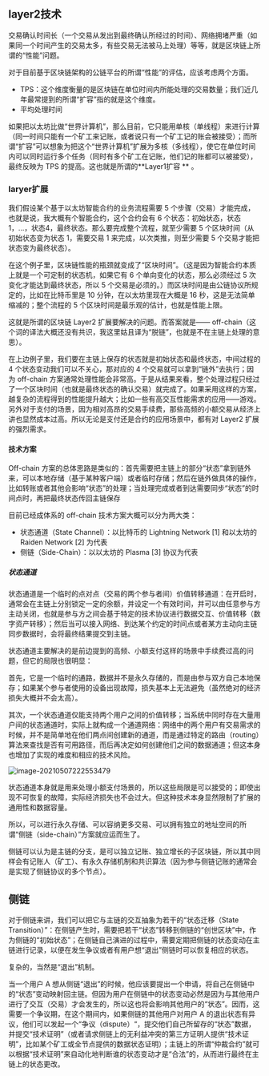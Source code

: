 ## layer2技术

交易确认时间长（一个交易从发出到最终确认所经过的时间）、网络拥堵严重（如果同一个时间产生的交易太多，有些交易无法被马上处理）等等，就是区块链上所谓的“性能”问题。

对于目前基于区块链架构的公链平台的所谓“性能”的评估，应该考虑两个方面。

- TPS：这个维度衡量的是区块链在单位时间内所能处理的交易数量；我们近几年最常提到的所谓“扩容”指的就是这个维度。
- 平均处理时间

如果把以太坊比做“世界计算机”，那么目前，它只能用单核（单线程）来进行计算（同一时间只能有一个矿工来记账，或者说只有一个矿工记的账会被接受）；而所谓“扩容”可以想象为把这个“世界计算机”扩展为多核（多线程），使它在单位时间内可以同时运行多个任务（同时有多个矿工在记账，他们记的账都可以被接受），最终反映为 TPS 的提高。这也就是所谓的**Layer1扩容 ** 。

### laryer扩展

我们假设某个基于以太坊智能合约的业务流程需要 5 个步骤（交易）才能完成，也就是说，我大概有个智能合约，这个合约会有 6 个状态：初始状态，状态1，...，状态4，最终状态。那么要完成整个流程，就至少需要 5 个区块时间（从初始状态变为状态 1，需要交易 1 来完成，以次类推，则至少需要 5 个交易才能把状态变为最终状态）。

在这个例子里，区块链性能的瓶颈就变成了“区块时间”。（这是因为智能合约本质上就是一个可定制的状态机，如果它有 6 个单向变化的状态，那么必须经过 5 次变化才能达到最终状态，所以 5 个交易是必须的。）而区块时间是由公链协议所规定的，比如在比特币里是 10 分钟，在以太坊里现在大概是 16 秒，这是无法简单缩减的；整个流程的 5 个区块时间是最乐观的估计，也就是性能上限。

这就是所谓的区块链 Layer2 扩展要解决的问题。而答案就是—— off-chain（这个词的译法大概还没有共识，我这里姑且译为“脱链”，也就是不在主链上处理的意思）。

在上边例子里，我们要在主链上保存的状态就是初始状态和最终状态，中间过程的 4 个状态变动我们可以不关心，那对应的 4 个交易就可以拿到“链外”去执行；因为 off-chain 方案通常处理性能会非常高。于是从结果来看，整个处理过程只经过了一个区块时间（也就是最终状态的确认交易）就完成了。如果采用这样的方案，越复杂的流程得到的性能提升越大；比如一些有高交互性能需求的应用——游戏。另外对于支付的场景，因为相对高昂的交易手续费，那些高频的小额交易从经济上讲也显然成本过高。所以无论是支付还是合约的应用场景中，都有对 Layer2 扩展的强烈需求。

#### 技术方案

Off-chain 方案的总体思路是类似的：首先需要把主链上的部分“状态”拿到链外来，可以本地存储（基于某种客户端）或者临时存储；然后在链外做具体的操作，比如转账或者其他会影响“状态”的处理；当处理完成或者到达需要同步“状态”的时间点时，再把最终状态传回主链保存

目前已经成体系的 off-chain 技术方案大概可以分为两大类：

- 状态通道（State Channel）：以比特币的 Lightning Network [1] 和以太坊的 Raiden Network [2] 为代表
- 侧链（Side-Chain）：以以太坊的 Plasma [3] 协议为代表

##### 状态通道

状态通道是一个临时的点对点（交易的两个参与者间）价值转移通道：在开启时，通常会在主链上分别锁定一定的余额，并设定一个有效时间，并可以由任意参与方主动关闭，也就是参与方之间会基于特定的技术协议进行数据交互、价值转移（数字资产转移）；然后当可以接入网络、到达某个约定的时间点或者某方主动向主链同步数据时，会将最终结果提交到主链。

状态通道主要解决的是前边提到的高频、小额支付这样的场景中手续费过高的问题，但它的局限也很明显：

首先，它是一个临时的通路，数据并不是永久存储的，而是由参与双方自己本地保存；如果某个参与者使用的设备出现故障，损失基本上无法避免（虽然绝对的经济损失大概并不会太高）。

其次，一个状态通道仅能支持两个用户之间的价值转移；当系统中同时存在大量用户间的状态通道时，实际上就构成一个通道网络：网络中的两个用户有交易需求的时候，并不是简单地在他们两点间创建新的通道，而是通过特定的路由（routing）算法来查找是否有可用路径，而后再决定如何创建他们之间的数据通道；但这本身也增加了实现的难度和相应的技术风险。



![image-20210507222553479](C:\Users\rockctli\AppData\Roaming\Typora\typora-user-images\image-20210507222553479.png)

状态通道本身就是用来处理小额支付场景的，所以这些局限是可以接受的；即使出现不可恢复的故障，实际经济损失也不会过大。但这种技术本身显然限制了扩展的通用性和数据容量。

所以，可以进行永久存储、可以容纳更多交易、可以拥有独立的地址空间的所谓“侧链（side-chain）”方案就应运而生了。

侧链可以认为是主链的分支，是可以独立记账、独立增长的子区块链，所以其中同样会有记账人（矿工）、有永久存储机制和共识算法（因为参与侧链记账的通常会是实现了侧链协议的多个节点）。



## 侧链

对于侧链来讲，我们可以把它与主链的交互抽象为若干的“状态迁移（State Transition）”：在侧链产生时，需要把若干“状态”转移到侧链的“创世区块”中，作为侧链的“初始状态”；在侧链自己演进的过程中，需要定期把侧链的状态变动在主链进行记录，以便在发生争议或者有用户想“退出”侧链时可以恢复相应的状态。

复杂的，当然是“退出”机制。

当一个用户 A 想从侧链“退出”的时候，他应该要提出一个申请，将自己在侧链中的“状态”变动映射回主链。但因为用户在侧链中的状态变动必然是因为与其他用户进行了交互（交易）才会发生的，所以这也将会影响其他用户的“状态”。因而，这需要一个争议期，在这个期间内，如果侧链的其他用户对用户 A 的退出状态有异议，他们可以发起一个“争议（dispute）“，提交他们自己所留存的“状态”数据，并提交“技术证明”（或者请求侧链上的无利益冲突的第三方证明人提供“技术证明”，比如某个矿工或全节点提供的数据状态证明）；主链上的所谓“仲裁合约”就可以根据“技术证明”来自动化地判断谁的状态变动才是“合法”的，从而进行最终在主链上的状态更改。